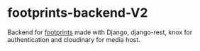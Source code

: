 # footprints-backend-V2

Backend for [footprints](https://footprintz.netlify.app/) made with Django, django-rest, knox for authentication and cloudinary for media host.
